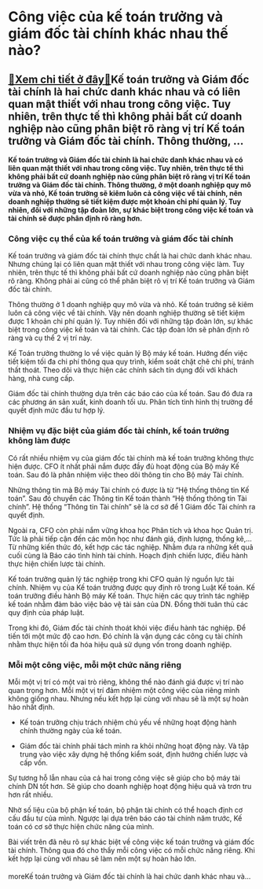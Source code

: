 Công việc của kế toán trưởng và giám đốc tài chính khác nhau thế nào?
=====================================================================

[:gift:Xem chi tiết ở đây:gift:](https://hddtvn.com/cong-viec-cua-ke-toan-truong-va-giam-doc-tai-chinh-khac-nhau-the-nao/)Kế toán trưởng và Giám đốc tài chính là hai chức danh khác nhau và có liên quan mật thiết với nhau trong công việc. Tuy nhiên, trên thực tế thì không phải bất cứ doanh nghiệp nào cũng phân biệt rõ ràng vị trí Kế toán trưởng và Giám đốc tài chính. Thông thường, …
----------------------------------------------------------------------------------------------------------------------------------------------------------------------------------------------------------------------------------------------------------------------

**Kế toán trưởng và Giám đốc tài chính là hai chức danh khác nhau và có liên quan mật thiết với nhau trong công việc. Tuy nhiên, trên thực tế thì không phải bất cứ doanh nghiệp nào cũng phân biệt rõ ràng vị trí Kế toán trưởng và Giám đốc tài chính. Thông thường, ở một doanh nghiệp quy mô vừa và nhỏ, Kế toán trưởng sẽ kiêm luôn cả công việc về tài chính, nên doanh nghiệp thường sẽ tiết kiệm được một khoản chi phí quản lý. Tuy nhiên, đối với những tập đoàn lớn, sự khác biệt trong công việc kế toán và tài chính sẽ được phân định rõ ràng hơn.**



### **Công việc cụ thể của kế toán trưởng và giám đốc tài chính**


Kế toán trưởng và giám đốc tài chính thực chất là hai chức danh khác nhau. Nhưng chúng lại có liên quan mật thiết với nhau trong công việc làm. Tuy nhiên, trên thực tế thì không phải bất cứ doanh nghiệp nào cũng phân biệt rõ ràng. Không phải ai cũng có thể phân biệt rõ vị trí Kế toán trưởng và Giám đốc tài chính.


Thông thường ở 1 doanh nghiệp quy mô vừa và nhỏ. Kế toán trưởng sẽ kiêm luôn cả công việc về tài chính. Vậy nên doanh nghiệp thường sẽ tiết kiệm được 1 khoản chi phí quản lý. Tuy nhiên đối với những tập đoàn lớn, sự khác biệt trong công việc kế toán và tài chính. Các tập đoàn lớn sẽ phân định rõ ràng và cụ thể 2 vị trí này.


Kế Toán trưởng thường lo về việc quản lý Bộ máy kế toán. Hướng đến việc tiết kiệm tối đa chi phí thông qua quy trình, kiểm soát chặt chẽ chi phí, tránh thất thoát. Theo dõi và thực hiện các chính sách tín dụng đối với khách hàng, nhà cung cấp.


Giám đốc tài chính thường dựa trên các báo cáo của kế toán. Sau đó đưa ra các phương án sản xuất, kinh doanh tối ưu. Phân tích tình hình thị trường để quyết định mức đầu tư hợp lý.


### **Nhiệm vụ đặc biệt của giám đốc tài chính, kế toán trưởng không làm được**


Có rất nhiều nhiệm vụ của giám đốc tài chính mà kế toán trưởng không thực hiện được. CFO ít nhất phải nắm được đầy đủ hoạt động của Bộ máy Kế toán. Sau đó là phân nhiệm việc theo dõi thông tin cho Bộ máy Tài chính.


Những thông tin mà Bộ máy Tài chính có được là từ “Hệ thống thông tin Kế toán”. Sau đó chuyển các Thông tin Kế toán thành “Hệ thống thông tin Tài chính”. Hệ thống “Thông tin Tài chính” sẽ là cơ sở để 1 Giám đốc Tài chính ra quyết định.


Ngoài ra, CFO còn phải nắm vững khoa học Phân tích và khoa học Quản trị. Tức là phải tiếp cận đến các môn học như đánh giá, định lượng, thống kê,… Từ những kiến thức đó, kết hợp các tác nghiệp. Nhằm đưa ra những kết quả cuối cùng là Báo cáo tình hình tài chính. Hoạch định chiến lược, điều hành thực hiện chiến lược tài chính.


Kế toán trưởng quản lý tác nghiệp trong khi CFO quản lý nguồn lực tài chính. Nhiệm vụ của Kế toán trưởng được quy định rõ trong Luật Kế toán. Kế toán trưởng điều hành Bộ máy Kế toán. Thực hiện các quy trình tác nghiệp kế toán nhằm đảm bảo việc bảo vệ tài sản của DN. Đồng thời tuân thủ các quy định của pháp luật.


Trong khi đó, Giám đốc tài chính thoát khỏi việc điều hành tác nghiệp. Để tiến tới một mức độ cao hơn. Đó chính là vận dụng các công cụ tài chính nhằm thực hiện tối đa hóa hiệu quả sử dụng vốn trong doanh nghiệp.


### **Mỗi một công việc, mỗi một chức năng riêng**


Mỗi một vị trí có một vai trò riêng, không thể nào đánh giá được vị trí nào quan trọng hơn. Mỗi một vị trí đảm nhiệm một công việc của riêng mình không giống nhau. Nhưng nếu kết hợp lại cùng với nhau sẽ là một sự hoàn hảo nhất định.


+ Kế toán trưởng chịu trách nhiệm chủ yếu về những hoạt động hành chính thường ngày của kế toán.


+ Giám đốc tài chính phải tách mình ra khỏi những hoạt động này. Và tập trung vào việc xây dựng hệ thống kiểm soát, định hướng chiến lược và cấp vốn.


Sự tương hỗ lẫn nhau của cả hai trong công việc sẽ giúp cho bộ máy tài chính DN tốt hơn. Sẽ giúp cho doanh nghiệp hoạt động hiệu quả và trơn tru hơn rất nhiều.


Nhờ số liệu của bộ phận kế toán, bộ phận tài chính có thể hoạch định cơ cấu đầu tư của mình. Ngược lại dựa trên báo cáo tài chính năm trước, Kế toán có cơ sở thực hiện chức năng của mình.


Bài viết trên đã nêu rõ sự khác biệt về công việc kế toán trưởng và giám đốc tài chính. Thông qua đó cho thấy mỗi công việc có mỗi chức năng riêng. Khi kết hợp lại cùng với nhau sẽ làm nên một sự hoàn hảo lớn.


#### 


moreKế toán trưởng và Giám đốc tài chính là hai chức danh khác nhau và…


